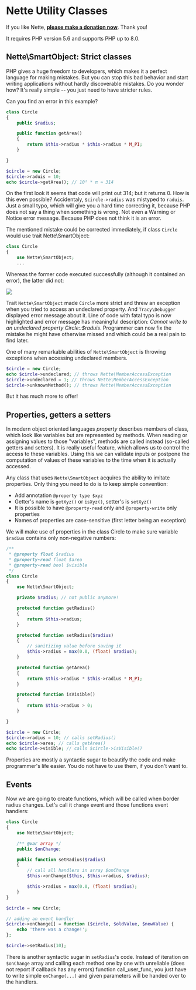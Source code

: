 Nette Utility Classes
=====================

If you like Nette, **[please make a donation now](https://nette.org/donate)**. Thank you!

It requires PHP version 5.6 and supports PHP up to 8.0.


Nette\SmartObject: Strict classes
---------------------------------

PHP gives a huge freedom to developers, which makes it a perfect language for making mistakes. But you can stop this bad behavior and start writing applications without hardly discoverable mistakes. Do you wonder how? It's really simple -- you just need to have stricter rules.

Can you find an error in this example?

```php
class Circle
{
	public $radius;

	public function getArea()
	{
		return $this->radius * $this->radius * M_PI;
	}

}

$circle = new Circle;
$circle->raduis = 10;
echo $circle->getArea(); // 10² * π ≈ 314
```

On the first look it seems that code will print out 314; but it returns 0. How is this even possible? Accidentaly, `$circle->radius` was mistyped to `raduis`. Just a small typo, which will give you a hard time correcting it, because PHP does not say a thing when something is wrong. Not even a Warning or Notice error message. Because PHP does not think it is an error.

The mentioned mistake could be corrected immediately, if class `Circle` would use trait Nette\SmartObject:

```php
class Circle
{
	use Nette\SmartObject;
	...
```

Whereas the former code executed successfully (although it contained an error), the latter did not:

![](https://files.nette.org/git/doc-2.1/debugger-circle.png)

Trait `Nette\SmartObject` made `Circle` more strict and threw an exception when you tried to access an undeclared property. And `Tracy\Debugger` displayed error message about it. Line of code with fatal typo is now highlighted and error message has meaningful description: *Cannot write to an undeclared property Circle::$raduis*. Programmer can now fix the mistake he might have otherwise missed and which could be a real pain to find later.

One of many remarkable abilities of `Nette\SmartObject` is throwing exceptions when accessing undeclared members.

```php
$circle = new Circle;
echo $circle->undeclared; // throws Nette\MemberAccessException
$circle->undeclared = 1; // throws Nette\MemberAccessException
$circle->unknownMethod(); // throws Nette\MemberAccessException
```

But it has much more to offer!


Properties, getters a setters
-----------------------------

In modern object oriented languages *property* describes members of class, which look like variables but are represented by methods. When reading or assigning values to those "variables", methods are called instead (so-called getters and setters). It is really useful feature, which allows us to control the access to these variables. Using this we can validate inputs or postpone the computation of values of these variables to the time when it is actually accessed.

Any class that uses `Nette\SmartObject` acquires the ability to imitate properties. Only thing you need to do is to keep simple convention:

- Add annotation `@property type $xyz`
- Getter's name is `getXyz()` or `isXyz()`, setter's is `setXyz()`
- It is possible to have `@property-read` only and `@property-write` only properties
- Names of properties are case-sensitive (first letter being an exception)

We will make use of properties in the class Circle to make sure variable `$radius` contains only non-negative numbers:

```php
/**
 * @property float $radius
 * @property-read float $area
 * @property-read bool $visible
 */
class Circle
{
	use Nette\SmartObject;

	private $radius; // not public anymore!

	protected function getRadius()
	{
		return $this->radius;
	}

	protected function setRadius($radius)
	{
		// sanitizing value before saving it
		$this->radius = max(0.0, (float) $radius);
	}

	protected function getArea()
	{
		return $this->radius * $this->radius * M_PI;
	}

	protected function isVisible()
	{
		return $this->radius > 0;
	}

}

$circle = new Circle;
$circle->radius = 10; // calls setRadius()
echo $circle->area; // calls getArea()
echo $circle->visible; // calls $circle->isVisible()
```

Properties are mostly a syntactic sugar to beautify the code and make programmer's life easier. You do not have to use them, if you don't want to.

Events
------

Now we are going to create functions, which will be called when border radius changes. Let's call it `change` event and those functions event handlers:

```php
class Circle
{
	use Nette\SmartObject;

	/** @var array */
	public $onChange;

	public function setRadius($radius)
	{
		// call all handlers in array $onChange
		$this->onChange($this, $this->radius, $radius);

		$this->radius = max(0.0, (float) $radius);
	}
}

$circle = new Circle;

// adding an event handler
$circle->onChange[] = function ($circle, $oldValue, $newValue) {
	echo 'there was a change!';
};

$circle->setRadius(10);
```

There is another syntactic sugar in `setRadius`'s code. Instead of iteration on `$onChange` array and calling each method one by one with unreliable (does not report if callback has any errors) function call_user_func, you just have to write simple `onChange(...)` and given parameters will be handed over to the handlers.
